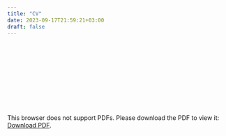 ```yaml
---
title: "CV"
date: 2023-09-17T21:59:21+03:00
draft: false
---
```

<object data="https://w1ns3.github.io/website/content/cv.pdf" type="application/pdf" width="700px" height="700px">
    <embed src="https://w1ns3.github.io/website/content/cv.pdf">
        <p>This browser does not support PDFs. Please download the PDF to view it: <a href="http://yoursite.com/the.pdf">Download PDF</a>.</p>
    </embed>
</object>

